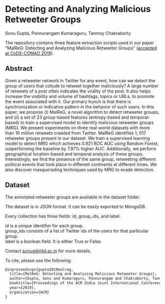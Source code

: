 # Detecting and Analyzing Malicious Retweeter Groups

Sonu Gupta, Ponnurangam Kumaraguru, Tanmoy Chakraborty

The repository contains three feature extraction scripts used in our paper "MalReG: Detecting and Analyzing Malicious Retweeter Groups" ([accepted at CoDS-COMAD 2019](http://www.cods-comad.in/2019/index.html)). 

## Abstract

Given a retweeter network in Twitter for any event, how can we detect the group of users that collude to retweet together maliciously? A large number of retweets of a post often indicates the virality of the post. It also helps increase the visibility and volume of hashtags, topics or URLs, to promote the event associated with it. Our primary hunch is that there is synchronization or indicative pattern in the behavior of such users. In this paper, we propose (i) MalReG, a novel algorithm to detect retweeter groups, and (ii) a set of 23 group-based features (entropy-based and temporal-based) to train a supervised model to identify malicious retweeter groups (MRG). We present experiments on three real-world datasets with more than 10 million retweets crawled from Twitter. MalReG identifies 1, 017 retweeter groups present in our dataset. We train a supervised learning model to detect MRG which achieves 0.921 ROC AUC using Random Forest, outperforming the baseline by 7.97% higher AUC. Additionally, we perform geographical location-based and temporal analysis of these groups. Interestingly, we find the presence of the same group, retweeting different political events that took place in different continents at different times. We also discover masquerading techniques used by MRG to evade detection.

## Dataset

The annotated retweeter groups are available in the dataset folder. 

The dataset is in JSON format. It can be easily exported to MongoDB.

Every collection has three fields: id, group_ids, and label.

id is a unique identifier for each group.<br>
group_ids consists of a list of Twitter ids of the users for that particular group.<br>
label is a boolean field. It is either True or False.

Contact sonug@iiitd.ac.in for more details.

To cite, please use the following:

```latex
@inproceedings{gupta2019malreg,
  title={MalReG: Detecting and Analyzing Malicious Retweeter Groups},
  author={Gupta, Sonu and Kumaraguru, Ponnurangam and Chakraborty, Tanmoy},
  booktitle={Proceedings of the ACM India Joint International Conference on Data Science and Management of Data},
  year={2019},
  organization={ACM}
}
```
